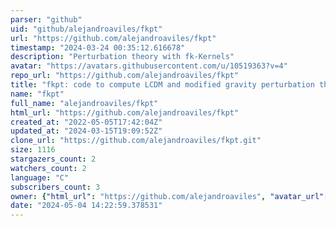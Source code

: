 ```yaml
---
parser: "github"
uid: "github/alejandroaviles/fkpt"
url: "https://github.com/alejandroaviles/fkpt"
timestamp: "2024-03-24 00:35:12.616678"
description: "Perturbation theory with fk-Kernels"
avatar: "https://avatars.githubusercontent.com/u/10519363?v=4"
repo_url: "https://github.com/alejandroaviles/fkpt"
title: "fkpt: code to compute LCDM and modified gravity perturbation theory using fk-kernels"
name: "fkpt"
full_name: "alejandroaviles/fkpt"
html_url: "https://github.com/alejandroaviles/fkpt"
created_at: "2022-05-05T17:42:04Z"
updated_at: "2024-03-15T19:09:52Z"
clone_url: "https://github.com/alejandroaviles/fkpt.git"
size: 1116
stargazers_count: 2
watchers_count: 2
language: "C"
subscribers_count: 3
owner: {"html_url": "https://github.com/alejandroaviles", "avatar_url": "https://avatars.githubusercontent.com/u/10519363?v=4", "login": "alejandroaviles", "type": "User"}
date: "2024-05-04 14:22:59.378531"
---
```

